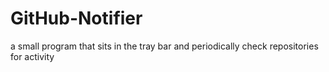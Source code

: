 # GitHub-Notifier
a small program that sits in the tray bar and periodically check repositories for activity
